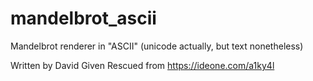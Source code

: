 # mandelbrot_ascii
Mandelbrot renderer in "ASCII" (unicode actually, but text nonetheless)

Written by David Given
Rescued from https://ideone.com/a1ky4l
